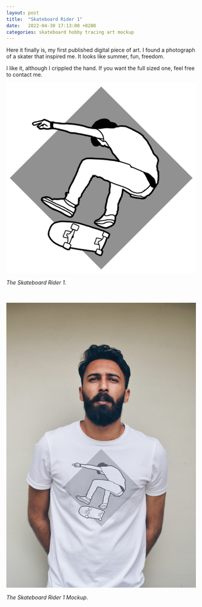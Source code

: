```yaml
---
layout: post
title:  "Skateboard Rider 1"
date:   2022-04-30 17:13:00 +0200
categories: skateboard hobby tracing art mockup
---
```


Here it finally is, my first published digital piece of art. I found a photograph of a skater that inspired me. It looks like summer, fun, freedom.

I like it, although I crippled the hand. If you want the full sized one, feel free to contact me.

<img src="/assets/2022/04/skater1.png" alt="Skateboard Rider 1" width="500"/>

*The Skateboard Rider 1.*

&nbsp;

<img src="/assets/2022/04/skater_mockup1.png" alt="Skateboard Rider 1 Shirt Mockup" width="500"/>

*The Skateboard Rider 1 Mockup.*